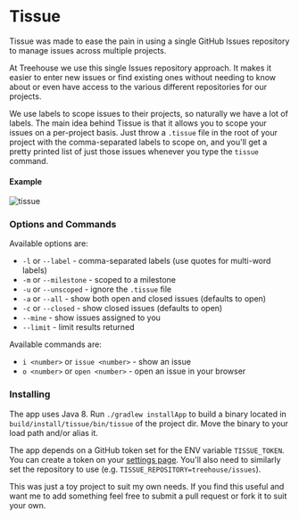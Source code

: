 # Tissue

Tissue was made to ease the pain in using a single GitHub Issues repository to manage issues across multiple projects.

At Treehouse we use this single Issues repository approach. It makes it easier to enter new issues or find existing ones
without needing to know about or even have access to the various different repositories for our projects.

We use labels to scope issues to their projects, so naturally we have a lot of labels. The main idea behind Tissue is
that it allows you to scope your issues on a per-project basis. Just throw a `.tissue` file in the root of your project
with the comma-separated labels to scope on, and you'll get a pretty printed list of just those issues whenever you type
the `tissue` command.

#### Example
![tissue](http://d.pr/i/1kOBV+)

### Options and Commands

Available options are:

- `-l` or `--label` - comma-separated labels (use quotes for multi-word labels)
- `-m` or `--milestone` - scoped to a milestone
- `-u` or `--unscoped` - ignore the `.tissue` file
- `-a` or `--all` - show both open and closed issues (defaults to open)
- `-c` or `--closed` - show closed issues (defaults to open)
- `--mine` - show issues assigned to you
- `--limit` - limit results returned

Available commands are:

- `i <number>` or `issue <number>` - show an issue
- `o <number>` or `open <number>` - open an issue in your browser


### Installing

The app uses Java 8. Run `./gradlew installApp` to build a binary located in `build/install/tissue/bin/tissue` of the
project dir. Move the binary to your load path and/or alias it.

The app depends on a GitHub token set for the ENV variable `TISSUE_TOKEN`. You can create a token on your
[settings page](https://github.com/settings/application). You'll also need to similarly set the repository to use (e.g.
`TISSUE_REPOSITORY=treehouse/issues`).

This was just a toy project to suit my own needs. If you find this useful and want me to add something feel free to
submit a pull request or fork it to suit your own.
